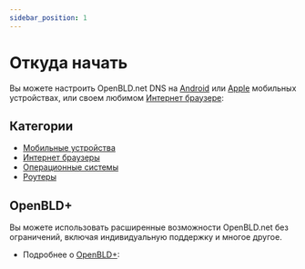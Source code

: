 ```yaml
---
sidebar_position: 1
---
```


# Откуда начать

Вы можете настроить OpenBLD.net DNS на 
[Android](/docs/get-started/setup-mobile-devices/android) или 
[Apple](/ru/docs/get-started/setup-mobile-devices/apple) мобильных устройствах, или своем любимом [Интернет браузере](/ru/docs/category/setup-browsers):

## Категории

* [Мобильные устройства](/ru/docs/category/setup-mobile-devices)
* [Интернет браузеры](/ru/docs/category/setup-browsers)
* [Операционные системы](/ru/docs/category/setup-operating-systems)
* [Роутеры](/ru/docs/category/setup-routers)

## OpenBLD+

Вы можете использовать расширенные возможности OpenBLD.net без ограничений, включая индивидуальную поддержку и многое другое.

- Подробнее о [OpenBLD+](/ru/docs/overwiew/openbld-plus):
